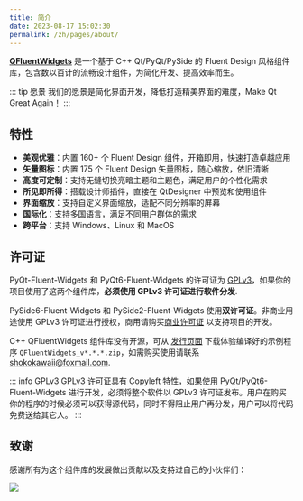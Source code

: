 ```yaml
---
title: 简介
date: 2023-08-17 15:02:30
permalink: /zh/pages/about/
---
```


[**QFluentWidgets**](https://github.com/zhiyiYo/PyQt-Fluent-Widgets) 是一个基于 C++ Qt/PyQt/PySide 的 Fluent Design 风格组件库，包含数以百计的流畅设计组件，为简化开发、提高效率而生。

::: tip 愿景
我们的愿景是简化界面开发，降低打造精美界面的难度，Make Qt Great Again！
:::


## 特性
* **美观优雅**：内置 160+ 个 Fluent Design 组件，开箱即用，快速打造卓越应用
* **矢量图标**：内置 175 个 Fluent Design 矢量图标，随心缩放，依旧清晰
* **高度可定制**：支持无缝切换亮暗主题和主题色，满足用户的个性化需求
* **所见即所得**：搭载设计师插件，直接在 QtDesigner 中预览和使用组件
* **界面缩放**：支持自定义界面缩放，适配不同分辨率的屏幕
* **国际化**：支持多国语言，满足不同用户群体的需求
* **跨平台**：支持 Windows、Linux 和 MacOS

## 许可证

PyQt-Fluent-Widgets 和 PyQt6-Fluent-Widgets 的许可证为 [GPLv3](https://github.com/zhiyiYo/PyQt-Fluent-Widgets/blob/master/LICENSE)，如果你的项目使用了这两个组件库，**必须使用 GPLv3 许可证进行软件分发**.

PySide6-Fluent-Widgets 和 PySide2-Fluent-Widgets 使用**双许可证**。非商业用途使用 GPLv3 许可证进行授权，商用请购买[商业许可证](/zh/price) 以支持项目的开发。

C++ QFluentWidgets 组件库没有开源，可从 [发行页面](https://github.com/zhiyiYo/PyQt-Fluent-Widgets/releases) 下载体验编译好的示例程序 `QFluentWidgets_v*.*.*.zip`，如需购买使用请联系 [shokokawaii@foxmail.com](mailto:shokokawaii@foxmail.com).

::: info GPLv3
GPLv3 许可证具有 Copyleft 特性，如果使用 PyQt/PyQt6-Fluent-Widgets 进行开发，必须将整个软件以 GPLv3 许可证发布。用户在购买你的程序的时候必须可以获得源代码，同时不得阻止用户再分发，用户可以将代码免费送给其它人。
:::


## 致谢
感谢所有为这个组件库的发展做出贡献以及支持过自己的小伙伴们：

<a href="https://github.com/zhiyiYo/PyQt-Fluent-Widgets/graphs/contributors"><img src="https://contrib.rocks/image?repo=zhiyiYo/PyQt-Fluent-Widgets"></a>
